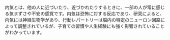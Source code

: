 



内気とは、他の人に近づいたり、近づかれたりするときに、一部の人が常に感じる気まずさや不安の感覚です。内気は恐怖に対する反応であり、研究によると、内気には神経生物学があり、行動レパートリーは脳内の特定のニューロン回路によって調整されているが、子育ての習慣や人生経験にも強く影響されていることがわかっています。








